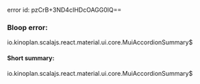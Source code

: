error id: pzCrB+3ND4cIHDcOAGG0lQ==
### Bloop error:

io.kinoplan.scalajs.react.material.ui.core.MuiAccordionSummary$
#### Short summary: 

io.kinoplan.scalajs.react.material.ui.core.MuiAccordionSummary$